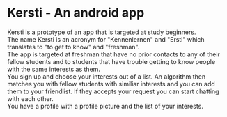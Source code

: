 # Kersti - An android app
Kersti is a prototype of an app that is targeted at study beginners.  
The name Kersti is an acronym for "Kennenlernen" and "Ersti" which translates to "to get to know" and "freshman".  
The app is targeted at freshman that have no prior contacts to any of their fellow students and to students that have trouble getting to know people with the same interests as them.  
You sign up and choose your interests out of a list. An algorithm then matches you with fellow students with similiar interests and you can add them to your friendlist. If they accepts your request you can start chatting with each other.  
You have a profile with a profile picture and the list of your interests.
